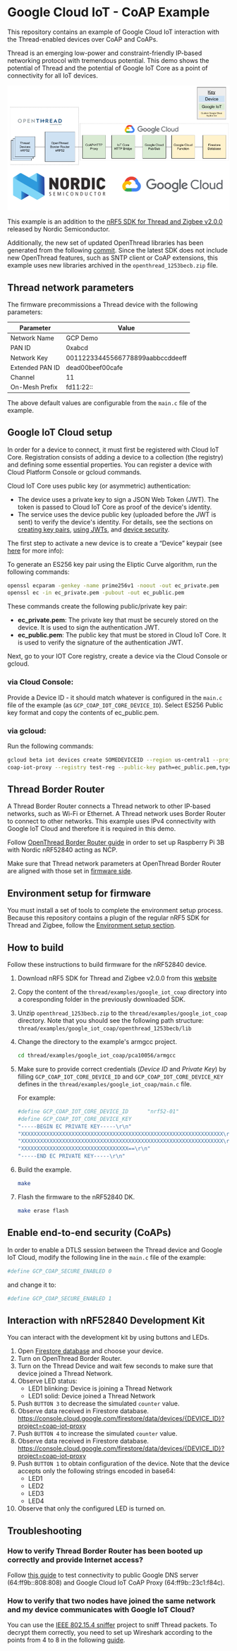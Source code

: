 # Google Cloud IoT - CoAP Example

This repository contains an example of Google Cloud IoT interaction with the Thread-enabled devices over CoAP and CoAPs.

Thread is an emerging low-power and constraint-friendly IP-based networking protocol with
tremendous potential. This demo shows the potential of Thread and the potential of Google IoT Core as a point of connectivity for all IoT devices.

[![Logo][logo]][repo]

[logo]: doc/overview.png
[repo]: https://github.com/LuDuda/google-iot-thread

This example is an addition to the [nRF5 SDK for Thread and Zigbee v2.0.0]((https://www.nordicsemi.com/Software-and-Tools/Software/nRF5-SDK-for-Thread-and-Zigbee)) released by Nordic Semiconductor.

Additionally, the new set of updated OpenThread libraries has been generated from the following [commit](https://github.com/openthread/openthread/commit/1253becb720e0d8afc1cb0f1e39a76225a235e77). Since the latest SDK does not include new OpenThread features, such as SNTP client or CoAP extensions, this example uses new libraries archived in the `openthread_1253becb.zip` file.

## Thread network parameters

The firmware precommissions a Thread device with the following parameters:

| Parameter | Value |
|-----------|-------|
| Network Name | GCP Demo |
| PAN ID | 0xabcd |
| Network Key | 00112233445566778899aabbccddeeff |
| Extended PAN ID | dead00beef00cafe |
| Channel | 11 |
| On-Mesh Prefix | fd11:22:: |

The above default values are configurable from the `main.c` file of the example.

## Google IoT Cloud setup

In order for a device to connect, it must first be registered with Cloud IoT Core. Registration consists of adding a device to a collection (the registry) and defining some essential properties. You can register a device with Cloud Platform Console or gcloud commands.

Cloud IoT Core uses public key (or asymmetric) authentication:

 - The device uses a private key to sign a JSON Web Token (JWT). The token is passed to Cloud IoT Core as proof of the device's identity.
 - The service uses the device public key (uploaded before the JWT is sent) to verify the device's identity.
For details, see the sections on [creating key pairs](https://cloud.google.com/iot/docs/how-tos/credentials/keys), [using JWTs](https://cloud.google.com/iot/docs/how-tos/credentials/jwts), and [device security](https://cloud.google.com/iot/docs/concepts/device-security).

The first step to activate a new device is to create a “Device” keypair (see [here](https://cloud.google.com/iot/docs/how-tos/credentials/keys#generating_an_es256_key) for more info):

To generate an ES256 key pair using the Eliptic Curve algorithm, run the following commands:

```bash
openssl ecparam -genkey -name prime256v1 -noout -out ec_private.pem
openssl ec -in ec_private.pem -pubout -out ec_public.pem
```

These commands create the following public/private key pair:

 - **ec_private.pem**: The private key that must be securely stored on the device. It is used to sign the authentication JWT.
 - **ec_public.pem**: The public key that must be stored in Cloud IoT Core. It is used to verify the signature of the authentication JWT.

Next, go to your IOT Core registry, create a device via the Cloud Console or gcloud.

### via Cloud Console:
Provide a Device ID - it should match whatever is configured in the `main.c` file of the example (as `GCP_COAP_IOT_CORE_DEVICE_ID`). Select ES256 Public key format and copy the contents of ec_public.pem.

### via gcloud:

Run the following commands:

```bash
gcloud beta iot devices create SOMEDEVICEID --region us-central1 --project \
coap-iot-proxy --registry test-reg --public-key path=ec_public.pem,type=ES256
```

## Thread Border Router

A Thread Border Router connects a Thread network to other IP-based networks, such as Wi-Fi or Ethernet. A Thread network uses Border Router to connect to other networks. This example uses IPv4 connectivity with Google IoT Cloud and therefore it is required in this demo.

Follow [OpenThread Border Router guide](https://openthread.io/guides/border-router) in order to set up Raspberry Pi 3B with Nordic nRF52840 acting as NCP. 

Make sure that Thread network parameters at OpenThread Border Router are aligned with those set in [firmware side](#Thread-network-parameters).

## Environment setup for firmware

You must install a set of tools to complete the environment setup process. Because this repository contains a plugin of the regular nRF5 SDK for Thread and Zigbee, follow the [Environment setup section](https://www.nordicsemi.com/en/DocLib/Content/SDK_Doc/Thread_SDK/v2-0-0/thread_intro?4#thread_qsg_env_setup).

## How to build

Follow these instructions to build firmware for the nRF52840 device.

1. Download nRF5 SDK for Thread and Zigbee v2.0.0 from this [website](https://www.nordicsemi.com/Software-and-Tools/Software/nRF5-SDK-for-Thread-and-Zigbee)
2. Copy the content of the `thread/examples/google_iot_coap` directory into a coresponding folder in the previously downloaded SDK.
3. Unzip `openthread_1253becb.zip` to the `thread/examples/google_iot_coap` directory. Note that you should see the following path structure: `thread/examples/google_iot_coap/openthread_1253becb/lib`
4. Change the directory to the example's armgcc project.
    ```bash
    cd thread/examples/google_iot_coap/pca10056/armgcc
    ```
5. Make sure to provide correct credentials (*Device ID* and *Private Key*) by filling `GCP_COAP_IOT_CORE_DEVICE_ID` and `GCP_COAP_IOT_CORE_DEVICE_KEY` defines in the `thread/examples/google_iot_coap/main.c` file.

    For example:

    ```bash
    #define GCP_COAP_IOT_CORE_DEVICE_ID      "nrf52-01"
    #define GCP_COAP_IOT_CORE_DEVICE_KEY   
    "-----BEGIN EC PRIVATE KEY-----\r\n"                                   \
    "XXXXXXXXXXXXXXXXXXXXXXXXXXXXXXXXXXXXXXXXXXXXXXXXXXXXXXXXXXXXXXXX\r\n" \
    "XXXXXXXXXXXXXXXXXXXXXXXXXXXXXXXXXXXXXXXXXXXXXXXXXXXXXXXXXXXXXXXX\r\n" \
    "XXXXXXXXXXXXXXXXXXXXXXXXXXXXXXXXXX==\r\n"                             \
    "-----END EC PRIVATE KEY-----\r\n"
    ```
6. Build the example.
    ```bash
    make
    ```
7. Flash the firmware to the nRF52840 DK.
    ```bash
    make erase flash
    ```

## Enable end-to-end security (CoAPs)

In order to enable a DTLS session between the Thread device and Google IoT Cloud, modify the following line in the `main.c` file of the example:

```bash 
#define GCP_COAP_SECURE_ENABLED 0
```

and change it to:

```bash 
#define GCP_COAP_SECURE_ENABLED 1
```

## Interaction with nRF52840 Development Kit 

You can interact with the development kit by using buttons and LEDs.

1. Open [Firestore database](https://console.cloud.google.com/firestore?project=coap-iot-proxy) and choose your device.
2. Turn on OpenThread Border Router.
3. Turn on the Thread Device and wait few seconds to make sure that device joined a Thread Network.
4. Observe LED status:
    - LED1 blinking: Device is joining a Thread Network
    - LED1 solid:    Device joined a Thread Network
5. Push `BUTTON 3` to decrease the simulated `counter` value.
6. Observe data received in Firestore database.
   https://console.cloud.google.com/firestore/data/devices/{DEVICE_ID}?project=coap-iot-proxy
7. Push `BUTTON 4` to increase the simulated `counter` value.
8. Observe data received in Firestore database.
   https://console.cloud.google.com/firestore/data/devices/{DEVICE_ID}?project=coap-iot-proxy
9. Push `BUTTON 1` to obtain configuration of the device. Note that the device accepts only the following strings encoded in base64: 
    - LED1
    - LED2
    - LED3
    - LED4
10. Observe that only the configured LED is turned on.

## Troubleshooting

### How to verify Thread Border Router has been booted up correctly and provide Internet access?

Follow [this guide](https://openthread.io/guides/border-router/docker/test-connectivity) to test connectivity to public Google DNS server (64:ff9b::808:808) and Google Cloud IoT CoAP Proxy (64:ff9b::23c1:f84c).

### How to verify that two nodes have joined the same network and my device communicates with Google IoT Cloud?

You can use the [IEEE 802.15.4 sniffer](https://github.com/NordicPlayground/nRF-802.15.4-sniffer) project to sniff Thread packets. To decrypt them correctly, you need to set up Wireshark according to the points from 4 to 8 in the following [guide](https://www.nordicsemi.com/en/DocLib/Content/SDK_Doc/Thread_SDK/v2-0-0/thread_sniffer?68#thread_sniffer_starting).

